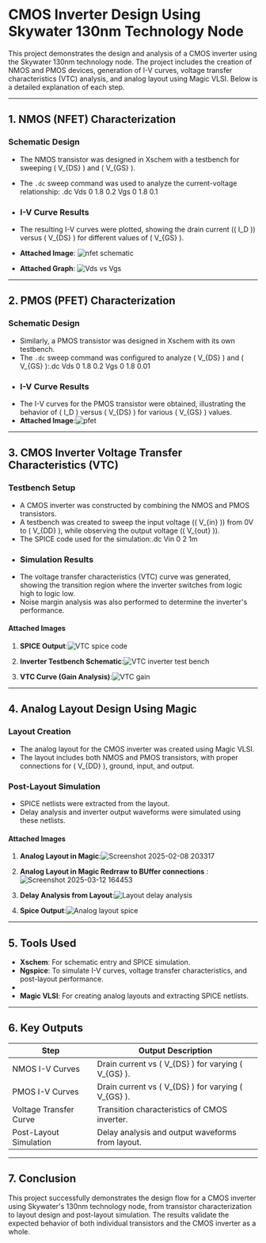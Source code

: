 
# CMOS Inverter Design Using Skywater 130nm Technology Node

This project demonstrates the design and analysis of a CMOS inverter using the Skywater 130nm technology node. The project includes the creation of NMOS and PMOS devices, generation of I-V curves, voltage transfer characteristics (VTC) analysis, and analog layout using Magic VLSI. Below is a detailed explanation of each step.

---

## **1. NMOS (NFET) Characterization**

### **Schematic Design**
- The NMOS transistor was designed in Xschem with a testbench for sweeping \( V_{DS} \) and \( V_{GS} \).
- The `.dc` sweep command was used to analyze the current-voltage relationship: .dc Vds 0 1.8 0.2 Vgs 0 1.8 0.1

- ### **I-V Curve Results**
- The resulting I-V curves were plotted, showing the drain current (\( I_D \)) versus \( V_{DS} \) for different values of \( V_{GS} \).
- **Attached Image**: ![nfet schematic](https://github.com/user-attachments/assets/5ed5f24c-2848-4a96-8c0d-81c5bdfea56e)
- **Attached Graph**: ![Vds vs Vgs](https://github.com/user-attachments/assets/3a1924bf-8a6a-4295-bd92-65f02bf0b417)

---

## **2. PMOS (PFET) Characterization**

### **Schematic Design**
- Similarly, a PMOS transistor was designed in Xschem with its own testbench.
- The `.dc` sweep command was configured to analyze \( V_{DS} \) and \( V_{GS} \):.dc Vds 0 1.8 0.2 Vgs 0 1.8 0.01
- ### **I-V Curve Results**
- The I-V curves for the PMOS transistor were obtained, illustrating the behavior of \( I_D \) versus \( V_{DS} \) for various \( V_{GS} \) values.
- **Attached Image**:![pfet](https://github.com/user-attachments/assets/c2eefc22-387a-427c-b089-7caeb461c483)



---

## **3. CMOS Inverter Voltage Transfer Characteristics (VTC)**

### **Testbench Setup**
- A CMOS inverter was constructed by combining the NMOS and PMOS transistors.
- A testbench was created to sweep the input voltage (\( V_{in} \)) from 0V to \( V_{DD} \), while observing the output voltage (\( V_{out} \)).
- The SPICE code used for the simulation:.dc Vin 0 2 1m
- ### **Simulation Results**
- The voltage transfer characteristics (VTC) curve was generated, showing the transition region where the inverter switches from logic high to logic low.
- Noise margin analysis was also performed to determine the inverter's performance.

#### **Attached Images**
1. **SPICE Output**:![VTC spice code](https://github.com/user-attachments/assets/0da64f81-2329-4ecb-99c3-5bb0abf42b7b)

2. **Inverter Testbench Schematic**:![VTC inverter test bench](https://github.com/user-attachments/assets/b868578b-22fd-465f-9853-e1100f389b42)

3. **VTC Curve (Gain Analysis)**:![VTC gain](https://github.com/user-attachments/assets/0d6f92c0-7be7-4741-b586-67bfd40a81af)

---

## **4. Analog Layout Design Using Magic**

### **Layout Creation**
- The analog layout for the CMOS inverter was created using Magic VLSI.
- The layout includes both NMOS and PMOS transistors, with proper connections for \( V_{DD} \), ground, input, and output.

### **Post-Layout Simulation**
- SPICE netlists were extracted from the layout.
- Delay analysis and inverter output waveforms were simulated using these netlists.

#### **Attached Images**
1. **Analog Layout in Magic**:![Screenshot 2025-02-08 203317](https://github.com/user-attachments/assets/8953b3c6-79ca-410c-b602-b2485ce6e756)

2. **Analog Layout in Magic Redrraw to BUffer connections** : ![Screenshot 2025-03-12 164453](https://github.com/user-attachments/assets/ddde3fca-28a9-40d5-afc7-dbf77669e02e)

3. **Delay Analysis from Layout**:![Layout delay analysis](https://github.com/user-attachments/assets/f2f35d82-6458-4784-9b31-aeee87b2a7b0)

4. **Spice Output**:![Analog layout spice](https://github.com/user-attachments/assets/77c8a1c5-aeb9-4b64-ae74-594e434aff6f)


---

## **5. Tools Used**
- **Xschem**: For schematic entry and SPICE simulation.
- **Ngspice**: To simulate I-V curves, voltage transfer characteristics, and post-layout performance.
- 
- **Magic VLSI**: For creating analog layouts and extracting SPICE netlists.

---

## **6. Key Outputs**

| Step                     | Output Description                                
|--------------------------|--------------------------------------------------|
| NMOS I-V Curves          | Drain current vs \( V_{DS} \) for varying \( V_{GS} \). |  
| PMOS I-V Curves          | Drain current vs \( V_{DS} \) for varying \( V_{GS} \). |                     
| Voltage Transfer Curve   | Transition characteristics of CMOS inverter.     |  
| Post-Layout Simulation   | Delay analysis and output waveforms from layout. |  

---

## **7. Conclusion**

This project successfully demonstrates the design flow for a CMOS inverter using Skywater's 130nm technology node, from transistor characterization to layout design and post-layout simulation. The results validate the expected behavior of both individual transistors and the CMOS inverter as a whole.
